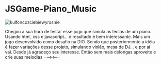 # JSGame-Piano_Music

![kulfoncozciebiewyrosnie](https://github.com/RPTecDev/JSGame-piano-music/assets/114440054/9be074e2-4ac4-4e05-a9f7-f88f511537b9)

Chegou a sua hora de testar esse jogo que simula as teclas de um piano.
Usando html, css e javascript... o resultado é bem interessante.
Mais um jogo desenvolvido como desafio na DIO. Sendo que posteriormente a idéia é fazer variações desse projeto, simulando violão, mesa de DJ... e por aí vai.
Desde já agradeço seu interesse. Então sem mais delongas aproveite e crie suas melodias ===><===
